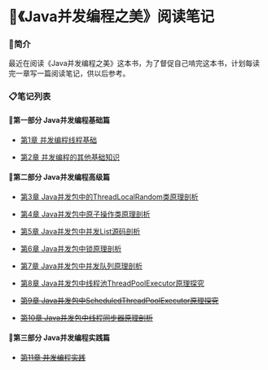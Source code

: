 # 📝《Java并发编程之美》阅读笔记

### 👀简介

最近在阅读《Java并发编程之美》这本书，为了督促自己啃完这本书，计划每读完一章写一篇阅读笔记，供以后参考。

### 📋笔记列表

#### 🚩第一部分 Java并发编程基础篇

- [第1章 并发编程线程基础](/01并发编程线程基础.md)

- [第2章 并发编程的其他基础知识](/02并发编程的其他基础知识.md)

#### 🚩第二部分 Java并发编程高级篇

- [第3章 Java并发包中的ThreadLocalRandom类原理剖析](/03Java并发包中的ThreadLocalRandom类原理剖析.md)

- [第4章 Java并发包中原子操作类原理剖析](/04Java并发包中原子操作类原理剖析.md)

- [第5章 Java并发包中并发List源码剖析](/05Java并发包中并发List源码剖析.md)

- [第6章 Java并发包中锁原理剖析](/06Java并发包中锁原理剖析.md)

- [第7章 Java并发包中并发队列原理剖析](/07Java并发包中并发队列原理剖析.md)

- [第8章 Java并发包中线程池ThreadPoolExecutor原理探究](/08Java并发包中线程池ThreadPoolExecutor原理探究.md)

- ~~[第9章 Java并发包中ScheduledThreadPoolExecutor原理探究](/09Java并发包中ScheduledThreadPoolExecutor原理探究.md)~~

- ~~[第10章 Java并发包中线程同步器原理剖析](/10Java并发包中线程同步器原理剖析.md)~~

#### 🚩第三部分 Java并发编程实践篇

- ~~[第11章 并发编程实践](/11并发编程实践.md)~~
